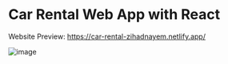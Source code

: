 # Car Rental Web App with React

Website Preview: https://car-rental-zihadnayem.netlify.app/

![image](https://github.com/ZihadHossainNayem/Car-Rental-with-React/assets/30808845/7b5186bc-9c75-4142-9746-7d3ca2d70e55)

